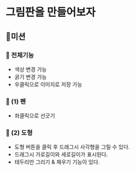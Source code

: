 # 그림판을 만들어보자

## 🚀미션
### 🎯 전체기능
- 색상 변경 가능
- 굵기 변경 가능
- 우클릭으로 이미지로 저장 가능

### 🎯 (1) 펜
- 좌클릭으로 선긋기

### 🎯 (2) 도형
- 도형 버튼을 클릭 후 드래그시 사각형을 그릴 수 있다.
- 드래그시 가로길이와 세로길이가 표시된다.
- 테두리만 그리기 & 채우기 기능이 있다.